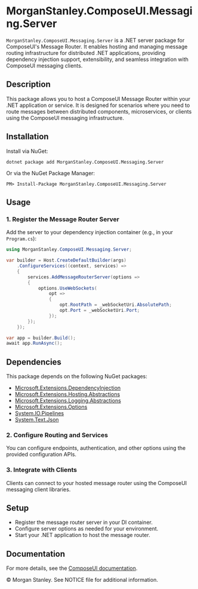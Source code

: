 # MorganStanley.ComposeUI.Messaging.Server

`MorganStanley.ComposeUI.Messaging.Server` is a .NET server package for ComposeUI's Message Router. It enables hosting and managing message routing infrastructure for distributed .NET applications, providing dependency injection support, extensibility, and seamless integration with ComposeUI messaging clients.

## Description

This package allows you to host a ComposeUI Message Router within your .NET application or service. It is designed for scenarios where you need to route messages between distributed components, microservices, or clients using the ComposeUI messaging infrastructure.

## Installation

Install via NuGet:

```shell
dotnet package add MorganStanley.ComposeUI.Messaging.Server
```

Or via the NuGet Package Manager:

```
PM> Install-Package MorganStanley.ComposeUI.Messaging.Server
```

## Usage

### 1. Register the Message Router Server

Add the server to your dependency injection container (e.g., in your `Program.cs`):

```csharp
using MorganStanley.ComposeUI.Messaging.Server;

var builder = Host.CreateDefaultBuilder(args)
    .ConfigureServices((context, services) =>
    {
        services.AddMessageRouterServer(options =>
        {
            options.UseWebSockets(
                opt =>
                {
                    opt.RootPath = _webSocketUri.AbsolutePath;
                    opt.Port = _webSocketUri.Port;
                });
        });
    });

var app = builder.Build();
await app.RunAsync();
```

## Dependencies

This package depends on the following NuGet packages:

- [Microsoft.Extensions.DependencyInjection](https://www.nuget.org/packages/Microsoft.Extensions.DependencyInjection)
- [Microsoft.Extensions.Hosting.Abstractions](https://www.nuget.org/packages/Microsoft.Extensions.Hosting.Abstractions)
- [Microsoft.Extensions.Logging.Abstractions](https://www.nuget.org/packages/Microsoft.Extensions.Logging.Abstractions)
- [Microsoft.Extensions.Options](https://www.nuget.org/packages/Microsoft.Extensions.Options)
- [System.IO.Pipelines](https://www.nuget.org/packages/System.IO.Pipelines)
- [System.Text.Json](https://www.nuget.org/packages/System.Text.Json)


### 2. Configure Routing and Services

You can configure endpoints, authentication, and other options using the provided configuration APIs.

### 3. Integrate with Clients

Clients can connect to your hosted message router using the ComposeUI messaging client libraries.

## Setup

- Register the message router server in your DI container.
- Configure server options as needed for your environment.
- Start your .NET application to host the message router.

## Documentation

For more details, see the [ComposeUI documentation](https://morganstanley.github.io/ComposeUI/).

&copy; Morgan Stanley. See NOTICE file for additional information.